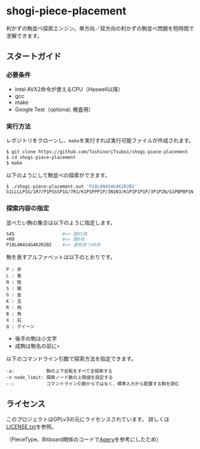 # shogi-piece-placement

利かずの駒並べ探索エンジン。単方向／双方向の利かずの駒並べ問題を短時間で求解できます。

## スタートガイド

### 必要条件

- Intel AVX2命令が使えるCPU（Haswell以降）
- gcc
- make
- Google Test（optional; 検査用）

### 実行方法

レポジトリをクローンし、`make`を実行すれば実行可能ファイルが作成されます。

```sh
$ git clone https://github.com/ToshinoriTsuboi/shogi-piece-placement
$ cd shogi-piece-placement
$ make
```

以下のようにして駒並べの探索ができます。

```sh
$ ./shogi-piece-placement.out 'P18L4N4S4G4K2R2B2'
G1LLLLP1G/1R7/P1PSSSP1G/7R1/K1PSPPP1P/3N1N3/K1P1P1P1P/3P1P2N/G1PBPBP1N b - 1
```

### 探索内容の指定

並べたい駒の集合は以下のように指定します。

```sh
S45                  #=> 銀45枚
+R9                  #=> 龍9枚
P18L4N4S4G4K2R2B2    #=> 通常使う40枚
```

駒を表すアルファベットは以下のとおりです。

```
P : 歩
L : 香
N : 桂
S : 銀
G : 金
K : 玉
R : 飛
B : 角
X : 石
Q : クイーン
```

- 後手の駒は小文字
- 成駒は駒名の前に`+`

以下のコマンドライン引数で探索方法を指定できます。

```
-a:            駒の上下反転をすべて全探索する
-n node_limit: 探索ノード数の上限値を設定する
--:            コマンドライン引数からではなく、標準入力から配置する駒を読む
```

## ライセンス

このプロジェクトはGPLv3の元にライセンスされています。
詳しくは[LICENSE.txt](LICENSE.txt)を参照。

（PieceType、Bitboard関係のコードで[Apery](https://github.com/HiraokaTakuya/apery)を参考にしたため）